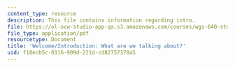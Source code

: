 ```yaml
---
content_type: resource
description: This file contains information regarding intro.
file: https://ol-ocw-studio-app-qa.s3.amazonaws.com/courses/wgs-640-studies-in-womens-life-narratives-interrogating-marriage-case-studies-in-american-law-and-culture-fall-2007/f10ecb5c0116909d221dcd82757378a5_MITWGS_640F07_1_intro.pdf
file_type: application/pdf
resourcetype: Document
title: 'Welcome/Introduction: What are we talking about?'
uid: f10ecb5c-0116-909d-221d-cd82757378a5
---
```

